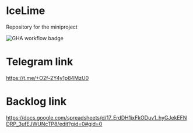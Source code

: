 # IceLime
Repository for the miniproject

![GHA workflow badge](https://github.com/KaEerola/IceLime/workflows/CI/badge.svg)

# Telegram link

https://t.me/+O2f-2Y4y1p84MzU0

# Backlog link

https://docs.google.com/spreadsheets/d/17_ErdDH1jxFkODuv1_hyGJekEFNDRP_3ufEJWUNcTP8/edit?gid=0#gid=0



